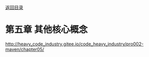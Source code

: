 [返回目录](/blog/maven/index.md)

# 第五章 其他核心概念

http://heavy_code_industry.gitee.io/code_heavy_industry/pro002-maven/chapter05/